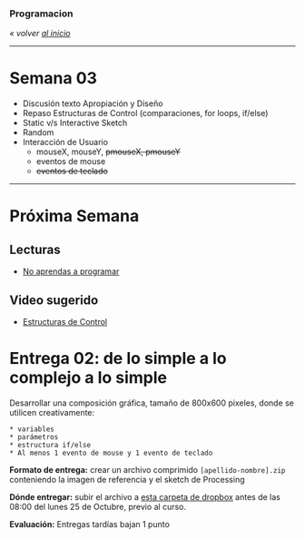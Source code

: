 ### Programacion
*« volver [al inicio](https://github.com/sergiomajluf/programacion)*

---

# Semana 03

* Discusión texto Apropiación y Diseño
* Repaso Estructuras de Control (comparaciones, for loops, if/else)
* Static v/s Interactive Sketch
* Random
* Interacción de Usuario
	* mouseX, mouseY, ~~pmouseX, pmouseY~~
	* eventos de mouse
	* ~~eventos de teclado~~


---



# Próxima Semana
## Lecturas
* [No aprendas a programar](https://techcrunch.com/2016/05/10/please-dont-learn-to-code/)

## Video sugerido
* [Estructuras de Control](https://www.acamica.com/clases/373/programacion-creativa-con-processing/estructuras-de-control-condicionales)
	

# Entrega 02: de lo simple a lo complejo a lo simple
Desarrollar una composición gráfica, tamaño de 800x600 pixeles, donde se utilicen creativamente:

	* variables
	* parámetros
	* estructura if/else
	* Al menos 1 evento de mouse y 1 evento de teclado

	
**Formato de entrega:**
crear un archivo comprimido `[apellido-nombre].zip` conteniendo la imagen de referencia y el sketch de Processing

**Dónde entregar:**
subir el archivo a [esta carpeta de dropbox](https://www.dropbox.com/request/Qjpd4wvc5EKOvX8wIbuc) antes de las 08:00 del lunes 25 de Octubre, previo al curso.

**Evaluación:**
Entregas tardías bajan 1 punto